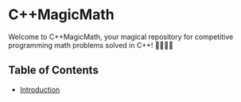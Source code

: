 # C++MagicMath

Welcome to C++MagicMath, your magical repository for competitive programming math problems solved in C++! 🚀🔢🧙‍♂️

## Table of Contents

- [Introduction](https://github.com/subhadeeppaul/CPlusPlusMagicMath/blob/main/Readme-Files/1-Introduction.md)

